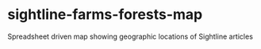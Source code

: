 # sightline-farms-forests-map
Spreadsheet driven map showing geographic locations of Sightline articles
